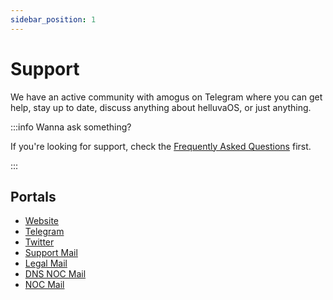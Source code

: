 ```yaml
---
sidebar_position: 1
---
```


# Support

We have an active community with amogus on Telegram where you can get help, stay up to date, discuss anything about helluvaOS, or just anything.

:::info Wanna ask something?

If you're looking for support, check the [Frequently Asked Questions](faq) first.

:::

## Portals

- [Website](https://hentaios.com)
- [Telegram](https://t.me/hentaiOSChat)
- [Twitter](https://twitter.com/hentai_os)
- [Support Mail](mailto:support@hentaios.com)
- [Legal Mail](mailto:legal@hentaios.com)
- [DNS NOC Mail](mailto:noc-dns@hentaios.com)
- [NOC Mail](mailto:noc@hentaios.com)
